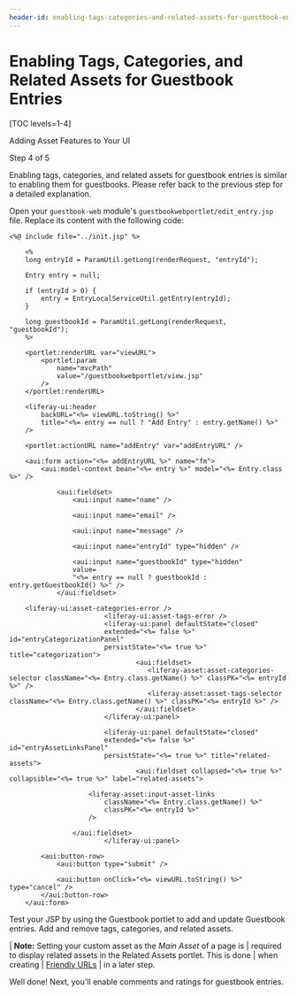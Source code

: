 ```yaml
---
header-id: enabling-tags-categories-and-related-assets-for-guestbook-entries
---
```


# Enabling Tags, Categories, and Related Assets for Guestbook Entries

[TOC levels=1-4]

<div class="learn-path-step row">
    <p id="stepTitle">Adding Asset Features to Your UI</p><p>Step 4 of 5</p>
</div>

Enabling tags, categories, and related assets for guestbook entries is similar 
to enabling them for guestbooks. Please refer back to the previous step for
a detailed explanation. 

Open your `guestbook-web` module's `guestbookwebportlet/edit_entry.jsp` file. 
Replace its content with the following code: 

    <%@ include file="../init.jsp" %>

        <%
        long entryId = ParamUtil.getLong(renderRequest, "entryId");

        Entry entry = null;

        if (entryId > 0) {
            entry = EntryLocalServiceUtil.getEntry(entryId);
        }

        long guestbookId = ParamUtil.getLong(renderRequest, "guestbookId");
        %>

        <portlet:renderURL var="viewURL">
            <portlet:param 
                name="mvcPath" 
                value="/guestbookwebportlet/view.jsp" 
            />
        </portlet:renderURL>

        <liferay-ui:header
            backURL="<%= viewURL.toString() %>"
            title="<%= entry == null ? "Add Entry" : entry.getName() %>"
        />

        <portlet:actionURL name="addEntry" var="addEntryURL" />

        <aui:form action="<%= addEntryURL %>" name="fm">
            <aui:model-context bean="<%= entry %>" model="<%= Entry.class %>" />

                <aui:fieldset>
                    <aui:input name="name" />

                    <aui:input name="email" />

                    <aui:input name="message" />

                    <aui:input name="entryId" type="hidden" />

                    <aui:input name="guestbookId" type="hidden" 
                    value=
                    "<%= entry == null ? guestbookId : entry.getGuestbookId() %>" />
                </aui:fieldset>

        <liferay-ui:asset-categories-error />
                            <liferay-ui:asset-tags-error />
                            <liferay-ui:panel defaultState="closed" 
                            extended="<%= false %>" id="entryCategorizationPanel" 
                            persistState="<%= true %>" title="categorization">
                                    <aui:fieldset>
                                       <liferay-asset:asset-categories-selector className="<%= Entry.class.getName() %>" classPK="<%= entryId %>" />
                                       <liferay-asset:asset-tags-selector className="<%= Entry.class.getName() %>" classPK="<%= entryId %>" />
                                    </aui:fieldset>
                            </liferay-ui:panel>

                            <liferay-ui:panel defaultState="closed" 
                            extended="<%= false %>" id="entryAssetLinksPanel" 
                            persistState="<%= true %>" title="related-assets">
                                    <aui:fieldset collapsed="<%= true %>" collapsible="<%= true %>" label="related-assets">
					
    					<liferay-asset:input-asset-links
    						className="<%= Entry.class.getName() %>"
    						classPK="<%= entryId %>"
    					/>
					
    				</aui:fieldset>
                            </liferay-ui:panel>

            <aui:button-row>
                <aui:button type="submit" />

                <aui:button onClick="<%= viewURL.toString() %>" type="cancel" />
            </aui:button-row>
        </aui:form>

Test your JSP by using the Guestbook portlet to add and update Guestbook 
entries. Add and remove tags, categories, and related assets. 

| **Note:** Setting your custom asset as the *Main Asset* of a page is
| required to display related assets in the Related Assets portlet. This is done
| when creating
| [Friendly URLs](/docs/7-1/tutorials/-/knowledge_base/t/making-urls-friendlier)
| in a later step.

Well done! Next, you'll enable comments and ratings for guestbook entries. 
